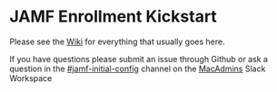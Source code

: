 # JAMF Enrollment Kickstart

Please see the [Wiki](https://github.com/Yohan460/JAMF-Enrollment-Kickstart/wiki) for everything that usually goes here.

If you have questions please submit an issue through Github or ask a question in the [#jamf-initial-config](https://macadmins.slack.com/messages/@U5YEE4DPD) channel on the [MacAdmins](macadmins.slack.com) Slack Workspace
